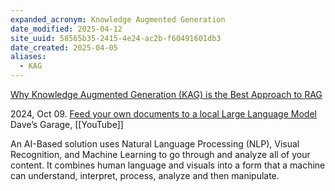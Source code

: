 ```yaml
---
expanded_acronym: Knowledge Augmented Generation
date_modified: 2025-04-12
site_uuid: 58565b35-2415-4e24-ac2b-f60491601db3
date_created: 2025-04-05
aliases:
  - KAG
---
```


[Why Knowledge Augmented Generation (KAG) is the Best Approach to RAG](https://medium.com/@samarrana407/why-knowledge-augmented-generation-kag-is-the-best-approach-to-rag-2e7820228087#:~:text=Unlike%20traditional%20RAG%2C%20which%20relies,deliver%20precise%20and%20reliable%20answers.)

2024, Oct 09. [Feed your own documents to a local Large Language Model](https://youtu.be/fFgyOucIFuk?si=764JMcwXnY8hQynM)  Dave’s Garage, [[YouTube]]



An AI-Based solution uses Natural Language Processing (NLP), Visual Recognition, and Machine Learning to go through and analyze all of your content. It combines human language and visuals into a form that a machine can understand, interpret, process, analyze and then manipulate.